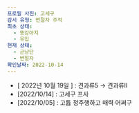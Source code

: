 ```yaml
---
프로필 사진: 고세구
감시 유형: 변절자 추적
최초 상태:
  - 똥강아지
  - 유입
현재 상태:
  - 균냥단
  - 변절자
확인날짜: 2022-10-14
---
```

- [ 2022년 10월 19일 ] : 견과류5 → 견과류II
- [2022/10/14] : 고세구 프사
- [2022/10/05] : 고튭 정주행하고 매력 어쩌구